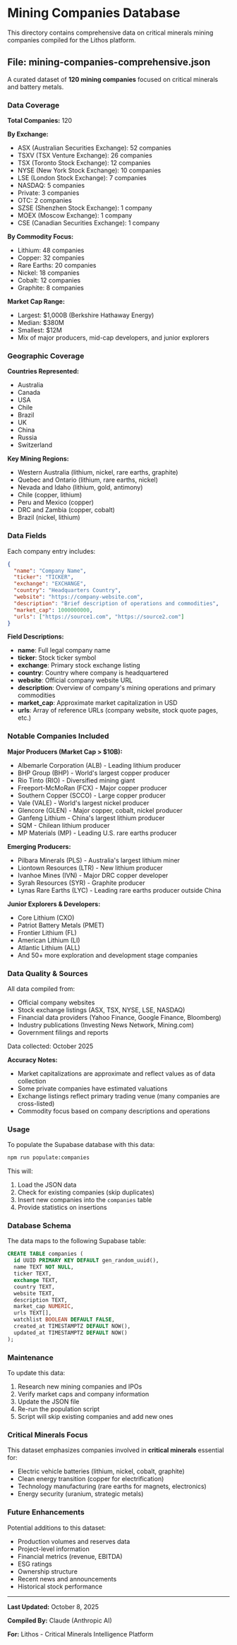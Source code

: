 # Mining Companies Database

This directory contains comprehensive data on critical minerals mining companies compiled for the Lithos platform.

## File: mining-companies-comprehensive.json

A curated dataset of **120 mining companies** focused on critical minerals and battery metals.

### Data Coverage

**Total Companies:** 120

**By Exchange:**
- ASX (Australian Securities Exchange): 52 companies
- TSXV (TSX Venture Exchange): 26 companies
- TSX (Toronto Stock Exchange): 12 companies
- NYSE (New York Stock Exchange): 10 companies
- LSE (London Stock Exchange): 7 companies
- NASDAQ: 5 companies
- Private: 3 companies
- OTC: 2 companies
- SZSE (Shenzhen Stock Exchange): 1 company
- MOEX (Moscow Exchange): 1 company
- CSE (Canadian Securities Exchange): 1 company

**By Commodity Focus:**
- Lithium: 48 companies
- Copper: 32 companies
- Rare Earths: 20 companies
- Nickel: 18 companies
- Cobalt: 12 companies
- Graphite: 8 companies

**Market Cap Range:**
- Largest: $1,000B (Berkshire Hathaway Energy)
- Median: $380M
- Smallest: $12M
- Mix of major producers, mid-cap developers, and junior explorers

### Geographic Coverage

**Countries Represented:**
- Australia
- Canada
- USA
- Chile
- Brazil
- UK
- China
- Russia
- Switzerland

**Key Mining Regions:**
- Western Australia (lithium, nickel, rare earths, graphite)
- Quebec and Ontario (lithium, rare earths, nickel)
- Nevada and Idaho (lithium, gold, antimony)
- Chile (copper, lithium)
- Peru and Mexico (copper)
- DRC and Zambia (copper, cobalt)
- Brazil (nickel, lithium)

### Data Fields

Each company entry includes:

```json
{
  "name": "Company Name",
  "ticker": "TICKER",
  "exchange": "EXCHANGE",
  "country": "Headquarters Country",
  "website": "https://company-website.com",
  "description": "Brief description of operations and commodities",
  "market_cap": 1000000000,
  "urls": ["https://source1.com", "https://source2.com"]
}
```

**Field Descriptions:**
- **name**: Full legal company name
- **ticker**: Stock ticker symbol
- **exchange**: Primary stock exchange listing
- **country**: Country where company is headquartered
- **website**: Official company website URL
- **description**: Overview of company's mining operations and primary commodities
- **market_cap**: Approximate market capitalization in USD
- **urls**: Array of reference URLs (company website, stock quote pages, etc.)

### Notable Companies Included

**Major Producers (Market Cap > $10B):**
- Albemarle Corporation (ALB) - Leading lithium producer
- BHP Group (BHP) - World's largest copper producer
- Rio Tinto (RIO) - Diversified mining giant
- Freeport-McMoRan (FCX) - Major copper producer
- Southern Copper (SCCO) - Large copper producer
- Vale (VALE) - World's largest nickel producer
- Glencore (GLEN) - Major copper, cobalt, nickel producer
- Ganfeng Lithium - China's largest lithium producer
- SQM - Chilean lithium producer
- MP Materials (MP) - Leading U.S. rare earths producer

**Emerging Producers:**
- Pilbara Minerals (PLS) - Australia's largest lithium miner
- Liontown Resources (LTR) - New lithium producer
- Ivanhoe Mines (IVN) - Major DRC copper developer
- Syrah Resources (SYR) - Graphite producer
- Lynas Rare Earths (LYC) - Leading rare earths producer outside China

**Junior Explorers & Developers:**
- Core Lithium (CXO)
- Patriot Battery Metals (PMET)
- Frontier Lithium (FL)
- American Lithium (LI)
- Atlantic Lithium (ALL)
- And 50+ more exploration and development stage companies

### Data Quality & Sources

All data compiled from:
- Official company websites
- Stock exchange listings (ASX, TSX, NYSE, LSE, NASDAQ)
- Financial data providers (Yahoo Finance, Google Finance, Bloomberg)
- Industry publications (Investing News Network, Mining.com)
- Government filings and reports

Data collected: October 2025

**Accuracy Notes:**
- Market capitalizations are approximate and reflect values as of data collection
- Some private companies have estimated valuations
- Exchange listings reflect primary trading venue (many companies are cross-listed)
- Commodity focus based on company descriptions and operations

### Usage

To populate the Supabase database with this data:

```bash
npm run populate:companies
```

This will:
1. Load the JSON data
2. Check for existing companies (skip duplicates)
3. Insert new companies into the `companies` table
4. Provide statistics on insertions

### Database Schema

The data maps to the following Supabase table:

```sql
CREATE TABLE companies (
  id UUID PRIMARY KEY DEFAULT gen_random_uuid(),
  name TEXT NOT NULL,
  ticker TEXT,
  exchange TEXT,
  country TEXT,
  website TEXT,
  description TEXT,
  market_cap NUMERIC,
  urls TEXT[],
  watchlist BOOLEAN DEFAULT FALSE,
  created_at TIMESTAMPTZ DEFAULT NOW(),
  updated_at TIMESTAMPTZ DEFAULT NOW()
);
```

### Maintenance

To update this data:
1. Research new mining companies and IPOs
2. Verify market caps and company information
3. Update the JSON file
4. Re-run the population script
5. Script will skip existing companies and add new ones

### Critical Minerals Focus

This dataset emphasizes companies involved in **critical minerals** essential for:
- Electric vehicle batteries (lithium, nickel, cobalt, graphite)
- Clean energy transition (copper for electrification)
- Technology manufacturing (rare earths for magnets, electronics)
- Energy security (uranium, strategic metals)

### Future Enhancements

Potential additions to this dataset:
- Production volumes and reserves data
- Project-level information
- Financial metrics (revenue, EBITDA)
- ESG ratings
- Ownership structure
- Recent news and announcements
- Historical stock performance

---

**Last Updated:** October 8, 2025

**Compiled By:** Claude (Anthropic AI)

**For:** Lithos - Critical Minerals Intelligence Platform
